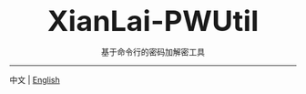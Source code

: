 <p align="center">
  <span style="font-size: 50px"><b>XianLai-PWUtil</b><span>
</p>
<p align="center">基于命令行的密码加解密工具</p>
    
---

中文 | [English](README_EN.md)
